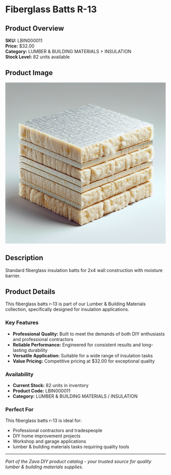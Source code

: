 # Fiberglass Batts R-13

## Product Overview

**SKU:** LBIN000011  
**Price:** $32.00  
**Category:** LUMBER & BUILDING MATERIALS > INSULATION  
**Stock Level:** 82 units available  

## Product Image

![Fiberglass Batts R-13](https://raw.githubusercontent.com/microsoft/ai-tour-26-zava-diy-dataset-plus-mcp/refs/heads/main/images/lumber_%26_building_materials_insulation_fiberglass_batts_r_13_20250620_202730.png)

## Description

Standard fiberglass insulation batts for 2x4 wall construction with moisture barrier.

## Product Details

This fiberglass batts r-13 is part of our Lumber & Building Materials collection, specifically designed for insulation applications. 

### Key Features

- **Professional Quality:** Built to meet the demands of both DIY enthusiasts and professional contractors
- **Reliable Performance:** Engineered for consistent results and long-lasting durability
- **Versatile Application:** Suitable for a wide range of insulation tasks
- **Value Pricing:** Competitive pricing at $32.00 for exceptional quality

### Availability

- **Current Stock:** 82 units in inventory
- **Product Code:** LBIN000011
- **Category:** LUMBER & BUILDING MATERIALS / INSULATION

### Perfect For

This fiberglass batts r-13 is ideal for:
- Professional contractors and tradespeople
- DIY home improvement projects  
- Workshop and garage applications
- lumber & building materials tasks requiring quality tools

---

*Part of the Zava DIY product catalog - your trusted source for quality lumber & building materials supplies.*

